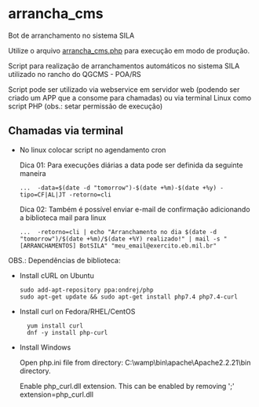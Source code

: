 
# arrancha_cms
Bot de arranchamento no sistema SILA

Utilize o arquivo [arrancha_cms.php](https://gitbug.com/bitts/arrancha_cms/arrancha_cms.php) para execução em modo de produção.

Script para realização de arranchamentos automáticos no sistema SILA utilizado no rancho do QGCMS - POA/RS

Script pode ser utilizado via webservice em servidor web (podendo ser criado um APP que a consome para chamadas) ou via terminal Linux como script PHP (obs.: setar permissão de execução) 


## Chamadas via terminal
 - No linux colocar script no agendamento cron

   Dica 01:
   Para execuções diárias a data pode ser definida da seguinte maneira
     ```
     ...  -data=$(date -d "tomorrow")-$(date +%m)-$(date +%y) -tipo=CF|AL|JT -retorno=cli
     ```

   Dica 02:
   Também é possível enviar e-mail de confirmação adicionando a biblioteca mail para linux
   ```
   ...  -retorno=cli | echo "Arranchamento no dia $(date -d "tomorrow")/$(date +%m)/$(date +%Y) realizado!" | mail -s "[ARRANCHAMENTOS] BotSILA" "meu_email@exercito.eb.mil.br"
   ```
 

 OBS.:
   Dependências de biblioteca:
   
   - Install cURL on Ubuntu
     
        ``` 
        sudo add-apt-repository ppa:ondrej/php
        sudo apt-get update && sudo apt-get install php7.4 php7.4-curl
        ```
   - Install curl on Fedora/RHEL/CentOS
     
        ```
	      yum install curl
	      dnf -y install php-curl
        ```
        
   - Install Windows

      Open php.ini file from directory: C:\wamp\bin\apache\Apache2.2.21\bin directory.
     
      Enable php_curl.dll extension. This can be enabled by removing ';' extension=php_curl.dll

